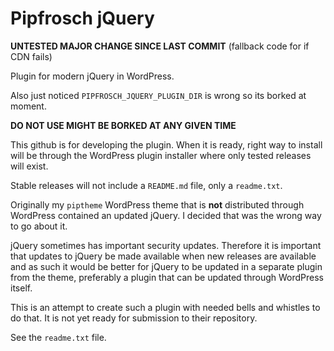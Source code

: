 Pipfrosch jQuery
================

__UNTESTED MAJOR CHANGE SINCE LAST COMMIT__
(fallback code for if CDN fails)

Plugin for modern jQuery in WordPress.

Also just noticed `PIPFROSCH_JQUERY_PLUGIN_DIR` is wrong so its borked at moment.

__DO NOT USE MIGHT BE BORKED AT ANY GIVEN TIME__

This github is for developing the plugin. When it is ready, right way to
install will be through the WordPress plugin installer where only tested
releases will exist.

Stable releases will not include a `README.md` file, only a `readme.txt`.

Originally my `piptheme` WordPress theme that is __not__ distributed through
WordPress contained an updated jQuery. I decided that was the wrong way to go
about it.

jQuery sometimes has important security updates. Therefore it is important that
updates to jQuery be made available when new releases are available and as such
it would be better for jQuery to be updated in a separate plugin from the theme,
preferably a plugin that can be updated through WordPress itself.

This is an attempt to create such a plugin with needed bells and whistles to do
that. It is not yet ready for submission to their repository.

See the `readme.txt` file.
